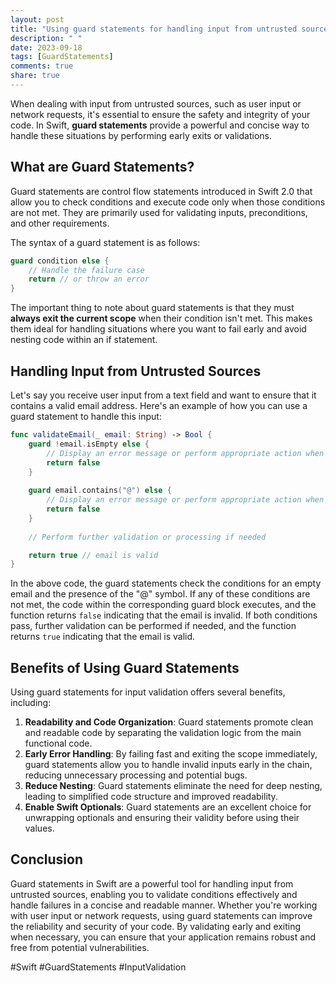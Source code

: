 ```yaml
---
layout: post
title: "Using guard statements for handling input from untrusted sources in Swift"
description: " "
date: 2023-09-18
tags: [GuardStatements]
comments: true
share: true
---
```


When dealing with input from untrusted sources, such as user input or network requests, it's essential to ensure the safety and integrity of your code. In Swift, **guard statements** provide a powerful and concise way to handle these situations by performing early exits or validations.

## What are Guard Statements?

Guard statements are control flow statements introduced in Swift 2.0 that allow you to check conditions and execute code only when those conditions are not met. They are primarily used for validating inputs, preconditions, and other requirements.

The syntax of a guard statement is as follows:

```swift
guard condition else {
    // Handle the failure case
    return // or throw an error
}
```

The important thing to note about guard statements is that they must **always exit the current scope** when their condition isn't met. This makes them ideal for handling situations where you want to fail early and avoid nesting code within an if statement.

## Handling Input from Untrusted Sources

Let's say you receive user input from a text field and want to ensure that it contains a valid email address. Here's an example of how you can use a guard statement to handle this input:

```swift
func validateEmail(_ email: String) -> Bool {
    guard !email.isEmpty else {
        // Display an error message or perform appropriate action when the email is empty
        return false
    }
    
    guard email.contains("@") else {
        // Display an error message or perform appropriate action when the email doesn't contain "@"
        return false
    }
    
    // Perform further validation or processing if needed

    return true // email is valid
}
```

In the above code, the guard statements check the conditions for an empty email and the presence of the "@" symbol. If any of these conditions are not met, the code within the corresponding guard block executes, and the function returns `false` indicating that the email is invalid. If both conditions pass, further validation can be performed if needed, and the function returns `true` indicating that the email is valid.

## Benefits of Using Guard Statements

Using guard statements for input validation offers several benefits, including:

1. **Readability and Code Organization**: Guard statements promote clean and readable code by separating the validation logic from the main functional code.
2. **Early Error Handling**: By failing fast and exiting the scope immediately, guard statements allow you to handle invalid inputs early in the chain, reducing unnecessary processing and potential bugs.
3. **Reduce Nesting**: Guard statements eliminate the need for deep nesting, leading to simplified code structure and improved readability.
4. **Enable Swift Optionals**: Guard statements are an excellent choice for unwrapping optionals and ensuring their validity before using their values.

## Conclusion

Guard statements in Swift are a powerful tool for handling input from untrusted sources, enabling you to validate conditions effectively and handle failures in a concise and readable manner. Whether you're working with user input or network requests, using guard statements can improve the reliability and security of your code. By validating early and exiting when necessary, you can ensure that your application remains robust and free from potential vulnerabilities.

#Swift #GuardStatements #InputValidation